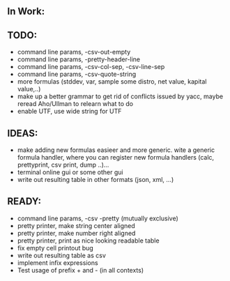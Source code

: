 In Work:
--------

TODO:
-----
- command line params, -csv-out-empty
- command line params, -pretty-header-line
- command line params, -csv-col-sep, -csv-line-sep
- command line params, -csv-quote-string
- more formulas (stddev, var, sample some distro, net value, kapital value,..)
- make up a better grammar to get rid of conflicts issued by yacc, maybe reread Aho/Ullman to relearn what to do
- enable UTF, use wide string for UTF

IDEAS:
-----
- make adding new formulas easieer and more generic. wite a generic formula handler, where you can register new formula handlers (calc, prettyprint, csv print, dump ..)...
- terminal online gui or some other gui
- write out resulting table in other formats (json, xml, ...)

READY:
------
- command line params, -csv -pretty (mutually exclusive)
- pretty printer, make string center aligned
- pretty printer, make number right aligned
- pretty printer, print as nice looking readable table
- fix empty cell printout bug
- write out resulting table as csv
- implement infix expressions
- Test usage of prefix + and - (in all contexts)